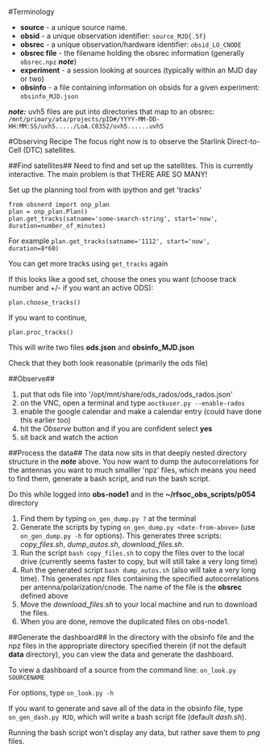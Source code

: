 #Terminology
- **source** - a unique source name.
- **obsid** - a unique observation identifier:  `source_MJD{.5f}`
- **obsrec** - a unique observation/hardware identifier:  `obsid_LO_CNODE`
- **obsrec file** - the filename holding the obsrec information (generally `obsrec.npz` ***note***)
- **experiment** - a session looking at sources (typically within an MJD day or two)
- **obsinfo** - a file containing information on obsids for a given experiment:  `obsinfo_MJD.json`

***note:*** uvh5 files are put into directories that map to an obsrec:<br>
`/mnt/primary/ata/projects/pID#/YYYY-MM-DD-HH:MM:SS/uvh5...../LoA.C0352/uvh5......uvh5`

#Observing Recipe
The focus right now is to observe the Starlink Direct-to-Cell (DTC) satellites.

##Find satellites##
Need to find and set up the satellites.  This is currently interactive.  The main problem is that THERE ARE SO MANY!

Set up the planning tool from with ipython and get 'tracks'

    from obsnerd import onp_plan
    plan = onp_plan.Plan()
    plan.get_tracks(satname='some-search-string', start='now', duration=number_of_minutes)

For example `plan.get_tracks(satname='1112', start='now', duration=8*60)`

You can get more tracks using `get_tracks` again

If this looks like a good set, choose the ones you want (choose track number and +/- if you want an active ODS):

    plan.choose_tracks()

If you want to continue,

    plan.proc_tracks()

This will write two files **ods.json** and **obsinfo_MJD.json**

Check that they both look reasonable (primarily the ods file)

##Observe##
1. put that ods file into '/opt/mnt/share/ods_rados/ods_rados.json'
2. on the VNC, open a terminal and type `aoctkuser.py --enable-rados`
3. enable the google calendar and make a calendar entry (could have done this earlier too)
4. hit the *Observe* button and if you are confident select **yes**
5. sit back and watch the action

##Process the data##
The data now sits in that deeply nested directory structure in the ***note*** above.  You now want to dump the autocorrelations for the antennas you want to much smalller 'npz' files, which means you need to find them, generate a bash script, and run the bash script.

Do this while logged into **obs-node1** and in the **~/rfsoc\_obs\_scripts/p054** directory

1. Find them by typing `on_gen_dump.py ?` at the terminal
2. Generate the scripts by typing `on_gen_dump.py <date-from-above>` (use `on_gen_dump.py -h` for options).  This generates three scripts:  *copy\_files.sh*, *dump\_autos.sh*, *download\_files.sh*.
3. Run the script `bash copy_files.sh` to copy the files over to the local drive (currently seems faster to copy, but will still take a very long time)
4. Run the generated script `bash dump_autos.sh` (also will take a very long time).  This generates npz files containing the specified autocorrelations per antenna/polarization/cnode.  The name of the file is the **obsrec** defined above
5. Move the *download\_files.sh* to your local machine and run to download the files.
6. When you are done, remove the duplicated files on obs-node1.

##Generate the dashboard##
In the directory with the obsinfo file and the npz files in the appropriate directory specified therein (if not the default **data** directory), you can view the data and generate the dashboard.

To view a dashboard of a source from the command line: `on_look.py SOURCENAME`

For options, type `on_look.py -h`

If you want to generate and save all of the data in the obsinfo file, type `on_gen_dash.py MJD`, which will write a bash script file (default *dash.sh*).

Running the bash script won't display any data, but rather save them to *png* files.
